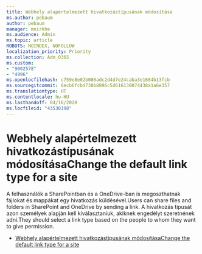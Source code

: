 ```yaml
---
title: Webhely alapértelmezett hivatkozástípusának módosítása
ms.author: pebaum
author: pebaum
manager: mnirkhe
ms.audience: Admin
ms.topic: article
ROBOTS: NOINDEX, NOFOLLOW
localization_priority: Priority
ms.collection: Adm_O365
ms.custom:
- "9002578"
- "4996"
ms.openlocfilehash: c759e8e02b086adc2d4d7e24caba3e1684b13fcb
ms.sourcegitcommit: 6ecb6fcbd738b8896c5d616130074438a1a6e357
ms.translationtype: HT
ms.contentlocale: hu-HU
ms.lasthandoff: 04/16/2020
ms.locfileid: "43530198"
---
```

# <a name="change-the-default-link-type-for-a-site"></a><span data-ttu-id="c6c86-102">Webhely alapértelmezett hivatkozástípusának módosítása</span><span class="sxs-lookup"><span data-stu-id="c6c86-102">Change the default link type for a site</span></span>

<span data-ttu-id="c6c86-103">A felhasználók a SharePointban és a OneDrive-ban is megoszthatnak fájlokat és mappákat egy hivatkozás küldésével.</span><span class="sxs-lookup"><span data-stu-id="c6c86-103">Users can share files and folders in SharePoint and OneDrive by sending a link.</span></span> <span data-ttu-id="c6c86-104">A hivatkozás típusát azon személyek alapján kell kiválasztaniuk, akiknek engedélyt szeretnének adni.</span><span class="sxs-lookup"><span data-stu-id="c6c86-104">They should select a link type based on the people to whom they want to give permission.</span></span>

- [<span data-ttu-id="c6c86-105">Webhely alapértelmezett hivatkozástípusának módosítása</span><span class="sxs-lookup"><span data-stu-id="c6c86-105">Change the default link type for a site</span></span>](https://docs.microsoft.com/sharepoint/change-default-sharing-link)
